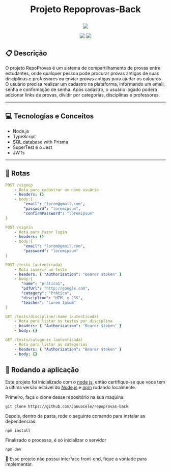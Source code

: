 # <p align = "center"> Projeto Repoprovas-Back </p>

<p align="center">
   <img src="https://miro.medium.com/max/1400/1*PoH0pTYeT1zmX06Ehbq1UA.jpeg"/>
</p>

<p align = "center">
   <img src="https://img.shields.io/badge/author-Januacele Vieira-4dae71?style=flat-square" />
   <img src="https://img.shields.io/badge/author-Typescript-4dae71?style=flat-square" />
</p>

##  :clipboard: Descrição
  O projeto RepoProvas é um sistema de compartilhamento de provas entre estudantes, onde qualquer pessoa pode procurar provas antigas de suas disciplinas e professores ou enviar provas antigas para ajudar os calouros.
  O usuário precisa realizar um cadastro na plataforma, informando um email, senha e confirmação de senha. Após cadastro, o usuário logado poderá adcionar links de provas, dividir por categorias, disciplinas e professores.

***
## :computer:	 Tecnologias e Conceitos

- Node.js
- TypeScript
- SQL database with Prisma
- SuperTest e o Jest
- JWTs

***
## :rocket: Rotas

```yml
POST /signup
    - Rota para cadastrar um novo usuário
    - headers: {}
    - body:{
        "email": "lorem@gmail.com",
        "password": "loremipsum",
        "confirmPassword": "loremipsum"
}
```

```yml
POST /signin
    - Rota para fazer login
    - headers: {}
    - body:{
        "email": "lorem@gmail.com",
        "password": "loremipsum"
}
```
```yml 
POST /tests (autenticada)
    - Rota inserir um teste
    - headers: { "Authorization": "Bearer $token" }
    - body:{
       "name": "prática1",
       "pdfUrl": "http://google.com",
       "category": "Prática",
       "discipline": "HTML e CSS",
       "teacher": "Lorem Ipsum"
}
```
```yml
GET /tests/discipline/:name (autenticada)
    - Rota para listar os testes por disciplina
    - headers: { "Authorization": "Bearer $token" }
    - body: {}
``` 
```yml
GET /tests/categorie (autenticada)
    - Rota para listar as categorias
    - headers: { "Authorization": "Bearer $token" }
    - body: {}
``` 

## 🏁 Rodando a aplicação

Este projeto foi inicializado com o [node js](https://nodejs.org/pt-br/docs/), então certifique-se que voce tem a ultima versão estável do [Node.js](https://nodejs.org/en/download/) e [npm](https://www.npmjs.com/) rodando localmente.

Primeiro, faça o clone desse repositório na sua maquina:

```
git clone https://github.com/Januacele/repoprovas-back
```

Depois, dentro da pasta, rode o seguinte comando para instalar as dependencias.

```
npm install
```

Finalizado o processo, é só inicializar o servidor
```
npm dev
```

:stop_sign: Esse projeto não possui interface front-end, fique a vontade para implementar. 

